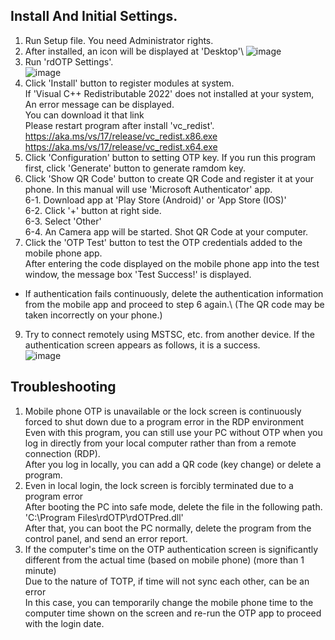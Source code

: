 ## Install And Initial Settings.
1. Run Setup file. You need Administrator rights.
2. After installed, an icon will be displayed at 'Desktop'\ 
   ![image](https://github.com/bho3538/rdOTP/assets/12496720/4a5f39da-9c0e-4d1f-8d0c-f1c355d210ea)
3. Run 'rdOTP Settings'.\
   ![image](https://github.com/bho3538/rdOTP/assets/12496720/2c10fc58-58ae-46f7-b30a-e96ca8abbe10)
4. Click 'Install' button to register modules at system.\
   If 'Visual C++ Redistributable 2022' does not installed at your system, An error message can be displayed.\
   You can download it that link\
   Please restart program after install 'vc_redist'.\
   https://aka.ms/vs/17/release/vc_redist.x86.exe \
   https://aka.ms/vs/17/release/vc_redist.x64.exe 
6. Click 'Configuration' button to setting OTP key. If you run this program first, click 'Generate' button to generate ramdom key.
7. Click 'Show QR Code' button to create QR Code and register it at your phone.
   In this manual will use 'Microsoft Authenticator' app.\
   6-1. Download app at 'Play Store (Android)' or 'App Store (IOS)'\
   6-2. Click '+' button at right side.\
   6-3. Select 'Other'\
   6-4. An Camera app will be started. Shot QR Code at your computer.
8. Click the 'OTP Test' button to test the OTP credentials added to the mobile phone app.\
After entering the code displayed on the mobile phone app into the test window, the message box 'Test Success!' is displayed.
  * If authentication fails continuously, delete the authentication information from the mobile app and proceed to step 6 again.\ (The QR code may be taken incorrectly on your phone.)
9. Try to connect remotely using MSTSC, etc. from another device.
  If the authentication screen appears as follows, it is a success.\
  ![image](https://github.com/bho3538/rdOTP/assets/12496720/9ac0916f-dd30-4940-9cc6-4b00403c53ef)

## Troubleshooting
1. Mobile phone OTP is unavailable or the lock screen is continuously forced to shut down due to a program error in the RDP environment\
  Even with this program, you can still use your PC without OTP when you log in directly from your local computer rather than from a remote connection (RDP).\
  After you log in locally, you can add a QR code (key change) or delete a program.
2. Even in local login, the lock screen is forcibly terminated due to a program error\
  After booting the PC into safe mode, delete the file in the following path.\
  'C:\Program Files\rdOTP\rdOTPred.dll'\
After that, you can boot the PC normally, delete the program from the control panel, and send an error report.
3. If the computer's time on the OTP authentication screen is significantly different from the actual time (based on mobile phone) (more than 1 minute)\
  Due to the nature of TOTP, if time will not sync each other, can be an error\
  In this case, you can temporarily change the mobile phone time to the computer time shown on the screen and re-run the OTP app to proceed with the login date.
